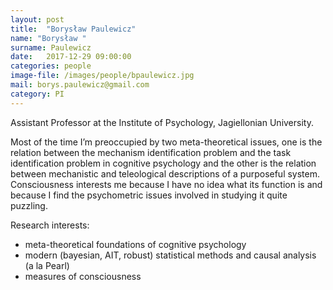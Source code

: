 ```yaml
---
layout: post
title:  "Borysław Paulewicz"
name: "Borysław "
surname: Paulewicz
date:   2017-12-29 09:00:00
categories: people
image-file: /images/people/bpaulewicz.jpg
mail: borys.paulewicz@gmail.com
category: PI
---
```


Assistant Professor at the Institute of Psychology, Jagiellonian University.

Most of the time I’m preoccupied by two meta-theoretical issues, one is the relation between the mechanism identification problem and the task identification problem in cognitive psychology and the other is the relation between mechanistic and teleological descriptions of a purposeful system. Consciousness interests me because I have no idea what its function is and because I find the psychometric issues involved in studying it quite puzzling.

Research interests:
* meta-theoretical foundations of cognitive psychology
* modern (bayesian, AIT, robust) statistical methods and causal analysis (a la Pearl)
* measures of consciousness
